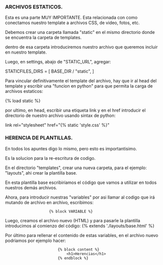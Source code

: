 ### ARCHIVOS ESTATICOS.

Esta es una parte MUY IMPORTANTE.
Esta relacionada con como conectamos nuestro template
a archivos CSS, de video, fotos, etc.

Debemos crear una carpeta llamada "static" en el
mismo directorio donde se encuentra la carpeta de 
templates.

dentro de esa carpeta introduciremos nuestro archivo que queremos
incluir en nuestro template.

Luego, en settings, abajo de "STATIC_URL", agregar:

 STATICFILES_DIRS = [
    BASE_DIR / "static",
]

Para vincular definitivamente el template del archivo, hay que ir al head del
template y escribir una "funcion en python" para que permita la carga de archivos estaticos:

{% load static %}

por ultimo, en head, escribir una etiqueta link y en el href introducir el directorio de nuestro archivo usando sintax de python:

link rel="stylesheet" href="{% static 'style.css' %}"


### HERENCIA DE PLANTILLAS.

En todos los apuntes digo lo mismo, pero esto es importantisimo.

Es la solucion para la re-escritura de codigo.

En el directorio "templates", crear una nueva carpeta, para el ejemplo: 
"layouts", ahi crear la plantilla base.

En esta plantilla base escribiríamos el código que vamos a utilizar en todos
nuestros demás archivos.

Ahora, para introducir nuestras "variables" por asi llamar al codigo que irá
mutando de archivo en archivo, escribimos:

                        {% block VARIABLE %}

Luego, creamos el archivo nuevo (HTML) y para pasarle la plantilla introducimos al comienzo del código:
                    {% extends './layouts/base.html' %}

Por último para rellenar el contenido de estas variables, en el archivo nuevo podriamos por ejemplo hacer:

                            {% block content %}
                                <h1>Herencias</h1>
                            {% endblock %}